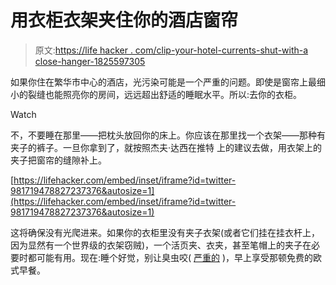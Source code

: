 # 用衣柜衣架夹住你的酒店窗帘

> 原文:[https://life hacker . com/clip-your-hotel-currents-shut-with-a close-hanger-1825597305](https://lifehacker.com/clip-your-hotel-curtains-shut-with-a-closet-hanger-1825597305)

如果你住在繁华市中心的酒店，光污染可能是一个严重的问题。即使是窗帘上最细小的裂缝也能照亮你的房间，远远超出舒适的睡眠水平。所以:去你的衣柜。

Watch

不，不要睡在那里——把枕头放回你的床上。你应该在那里找一个衣架——那种有夹子的裤子。一旦你拿到了，就按照杰夫·达西在推特 上的建议去做，用衣架上的夹子把窗帘的缝隙补上。

 [https://lifehacker.com/embed/inset/iframe?id=twitter-981719478827237376&autosize=1](https://lifehacker.com/embed/inset/iframe?id=twitter-981719478827237376&autosize=1) 

这将确保没有光爬进来。如果你的衣柜里没有夹子衣架(或者它们挂在挂衣杆上，因为显然有一个世界级的衣架窃贼)，一个活页夹、衣夹，甚至笔帽上的夹子在必要时都可能有用。现在:睡个好觉，别让臭虫咬( [严重的](https://lifehacker.com/the-best-way-to-enter-and-search-a-hotel-room-for-bed-b-1754619452) )，早上享受那顿免费的欧式早餐。
